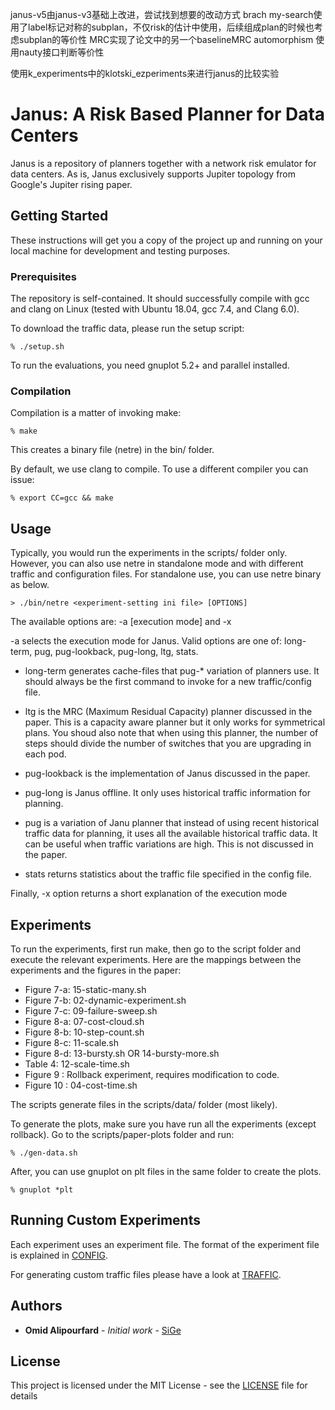 janus-v5由janus-v3基础上改进，尝试找到想要的改动方式
brach my-search使用了label标记对称的subplan，不仅risk的估计中使用，后续组成plan的时候也考虑subplan的等价性
MRC实现了论文中的另一个baselineMRC
automorphism 使用nauty接口判断等价性

使用k_experiments中的klotski_ezperiments来进行janus的比较实验

# Janus: A Risk Based Planner for Data Centers

Janus is a repository of planners together with a network risk emulator for
data centers.  As is, Janus exclusively supports Jupiter topology from Google's
Jupiter rising paper.

## Getting Started

These instructions will get you a copy of the project up and running on your local machine for development and testing purposes.

### Prerequisites

The repository is self-contained.  It should successfully compile with gcc and clang on Linux (tested with Ubuntu 18.04, gcc 7.4, and Clang 6.0).

To download the traffic data, please run the setup script:

```
% ./setup.sh
```

To run the evaluations, you need gnuplot 5.2+ and parallel installed.

### Compilation

Compilation is a matter of invoking make:
```
% make
```

This creates a binary file (netre) in the bin/ folder.

By default, we use clang to compile.  To use a different compiler you can issue:
```
% export CC=gcc && make
```

## Usage

Typically, you would run the experiments in the scripts/ folder only.  However,
you can also use netre in standalone mode and with different traffic and
configuration files.  For standalone use, you can use netre binary as below.

```
> ./bin/netre <experiment-setting ini file> [OPTIONS]
```

The available options are: -a \[execution mode\] and -x

-a selects the execution mode for Janus.  Valid options are one of: long-term,
pug, pug-lookback, pug-long, ltg, stats.

- long-term generates cache-files that pug-\* variation of planners use.  It
  should always be the first command to invoke for a new traffic/config file.

- ltg is the MRC (Maximum Residual Capacity) planner discussed in the paper.
  This is a capacity aware planner but it only works for symmetrical plans.
  You shoud also note that when using this planner, the number of steps should
  divide the number of switches that you are upgrading in each pod.
- pug-lookback is the implementation of Janus discussed in the paper.
- pug-long is Janus offline.  It only uses historical traffic information for
  planning.
- pug is a variation of Janu planner that instead of using recent historical
  traffic data for planning, it uses all the available historical traffic data.
  It can be useful when traffic variations are high.  This is not discussed in
  the paper.
- stats returns statistics about the traffic file specified in the config file.

Finally, -x option returns a short explanation of the execution mode

## Experiments

To run the experiments, first run make, then go to the script folder and
execute the relevant experiments.  Here are the mappings between the
experiments and the figures in the paper:

- Figure 7-a: 15-static-many.sh
- Figure 7-b: 02-dynamic-experiment.sh
- Figure 7-c: 09-failure-sweep.sh
- Figure 8-a: 07-cost-cloud.sh
- Figure 8-b: 10-step-count.sh 
- Figure 8-c: 11-scale.sh
- Figure 8-d: 13-bursty.sh OR 14-bursty-more.sh
- Table    4: 12-scale-time.sh
- Figure 9  : Rollback experiment, requires modification to code.
- Figure 10 : 04-cost-time.sh

The scripts generate files in the scripts/data/ folder (most likely).

To generate the plots, make sure you have run all the experiments (except rollback).  Go to the scripts/paper-plots folder and run:

```
% ./gen-data.sh
```

After, you can use gnuplot on plt files in the same folder to create the plots.

```
% gnuplot *plt
```

## Running Custom Experiments

Each experiment uses an experiment file.  The format of the experiment file is
explained in [CONFIG](docs/CONFIG.md).

For generating custom traffic files please have a look at [TRAFFIC](docs/TRAFFIC.md).

## Authors

* **Omid Alipourfard** - *Initial work* - [SiGe](https://omid.io)

## License

This project is licensed under the MIT License - see the [LICENSE](LICENSE) file for details
